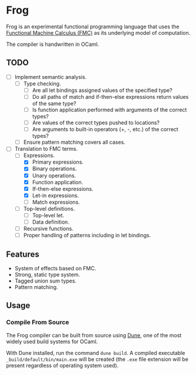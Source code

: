 # Frog

Frog is an experimental functional programming language that uses the
[Functional Machine Calculus (FMC)](https://arxiv.org/pdf/2212.08177.pdf) as
its underlying model of computation.

The compiler is handwritten in OCaml.

## TODO

* [ ] Implement semantic analysis.
  * [ ] Type checking.
    * [ ] Are all let bindings assigned values of the specified type?
    * [ ] Do all paths of match and if-then-else expressions return values of
      the same type?
    * [ ] Is function application performed with arguments of the correct
      types?
    * [ ] Are values of the correct types pushed to locations?
    * [ ] Are arguments to built-in operators (+, -, etc.) of the correct
      types?
  * [ ] Ensure pattern matching covers all cases.
* [ ] Translation to FMC terms.
  * [ ] Expressions.
    * [x] Primary expressions.
    * [x] Binary operations.
    * [x] Unary operations.
    * [x] Function application.
    * [x] If-then-else expressions.
    * [x] Let-in expressions.
    * [ ] Match expressions.
  * [ ] Top-level definitions.
    * [ ] Top-level let.
    * [ ] Data definition.
  * [ ] Recursive functions.
  * [ ] Proper handling of patterns including in let bindings.

## Features

* System of effects based on FMC.
* Strong, static type system.
* Tagged union sum types.
* Pattern matching.

## Usage

### Compile From Source

The Frog compiler can be built from source using [Dune](https://dune.build/),
one of the most widely used build systems for OCaml.

With Dune installed, run the command `dune build`. A compiled executable
`_build/default/bin/main.exe` will be created (the `.exe` file extension will
be present regardless of operating system used).

